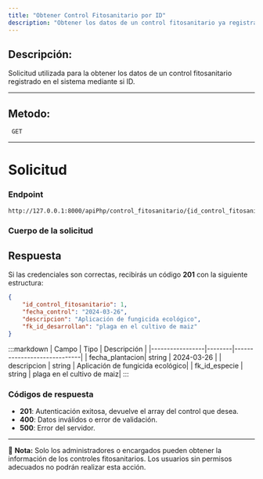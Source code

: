 ```yaml
---
title: "Obtener Control Fitosanitario por ID"
description: "Obtener los datos de un control fitosanitario ya registrado en el sistema por el ID que le corresponde."
---
```


## Descripción:

Solicitud utilizada para la obtener los datos de un control fitosanitario registrado en el sistema mediante si ID.

---

## Metodo:
```
 GET
```
---


# **Solicitud**

### **Endpoint**
```
http://127.0.0.1:8000/apiPhp/control_fitosanitario/{id_control_fitosanitario}
```
### **Cuerpo de la solicitud**

## **Respuesta**

Si las credenciales son correctas, recibirás un código **201** con la siguiente estructura:

```json
{
    "id_control_fitosanitario": 1,
    "fecha_control": "2024-03-26",
    "descripcion": "Aplicación de fungicida ecológico",
    "fk_id_desarrollan": "plaga en el cultivo de maiz"
}
```

:::markdown
| Campo           | Tipo   | Descripción                |
|-----------------|--------|-----------------------------|
| fecha_plantacion| string | 2024-03-26     |
| descripcion     | string | Aplicación de fungicida ecológico|
| fk_id_especie  | string | plaga en el cultivo de maiz|
:::


### **Códigos de respuesta**
- **201**: Autenticación exitosa, devuelve el array del control que desea.
- **400**: Datos inválidos o error de validación.
- **500**: Error del servidor.

---

📄 **Nota:** Solo los administradores o encargados pueden obtener la información de los controles fitosanitarios. Los usuarios sin permisos adecuados no podrán realizar esta acción.
